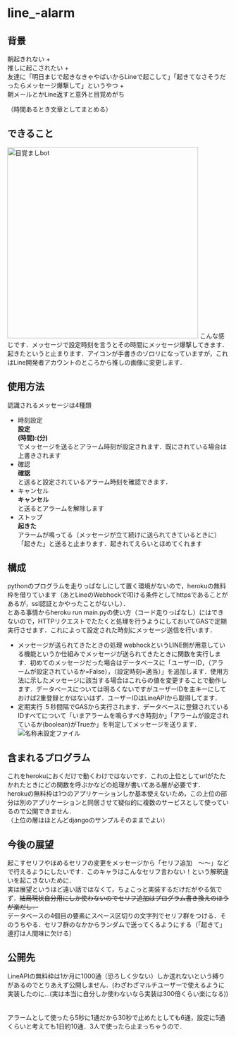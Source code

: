# line_-alarm

## 背景
朝起きれない +  
推しに起こされたい +    
友達に「明日まじで起きなきゃやばいからLineで起こして」「起きてなさそうだったらメッセージ爆撃して」というやつ +  
朝メールとかLine返すと意外と目覚めがち

（時間あるとき文章としてまとめる）

## できること
<img width="433" alt="目覚ましbot" src="https://user-images.githubusercontent.com/69378772/129932386-8e530fe1-e180-4f10-8c86-6968cb3a90ce.png">
こんな感じです．メッセージで設定時刻を言うとその時間にメッセージ爆撃してきます．起きたというと止まります．アイコンが手書きのゾロリになっていますが，これはLine開発者アカウントのところから推しの画像に変更します．

## 使用方法
認識されるメッセージは4種類

- 時刻設定  
__設定  
  (時間):(分)__  
  でメッセージを送るとアラーム時刻が設定されます．既にされている場合は上書きされます
- 確認  
__確認__  
 と送ると設定されているアラーム時刻を確認できます．
- キャンセル   
__キャンセル__  
  と送るとアラームを解除します
- ストップ   
__起きた__  
  アラームが鳴ってる（メッセージが立て続けに送られてきているときに）「起きた」と送ると止まります．起きれてえらいとほめてくれます

## 構成
pythonのプログラムを走りっぱなしにして置く環境がないので，herokuの無料枠を借りています（あとLineのWebhockで叩ける条件としてhttpsであることがあるが，ssl認証とかやったことがないし）．  
とある事情からheroku run main.pyの使い方（コード走りっぱなし）にはできないので，HTTPリクエストでたたくと処理を行うようにしておいてGASで定期実行させます．これによって設定された時刻にメッセージ送信を行います．  
- メッセージが送られてきたときの処理  webhockというLINE側が用意している機能というか仕組みでメッセージが送られてきたときに関数を実行します．初めてのメッセージだった場合はデータベースに「ユーザーID，（アラームが設定されているか=False），（設定時刻=適当）」を追加します．使用方法に示したメッセージに該当する場合はこれらの値を変更することで動作します．データベースについては明るくないですがユーザーIDを主キーにしておけば2重登録とかはないはず．ユーザーIDはLineAPIから取得してます．
- 定期実行  ５秒間隔でGASから実行されます．データベースに登録されているIDすべてについて「いまアラームを鳴らすべき時刻か」「アラームが設定されているか(boolean)がTrueか」を判定してメッセージを送ります．
![名称未設定ファイル](https://user-images.githubusercontent.com/69378772/129939978-1b69bf57-6654-4a7d-bb68-1834369093ac.png)

## 含まれるプログラム
これをherokuにおくだけで動くわけではないです．これの上位としてurlがたたかれたときにどの関数を呼ぶかなどの処理が書いてある層が必要です．  
herokuの無料枠は1つのアプリケーションしか基本使えないため，この上位の部分は別のアプリケーションと同居させて疑似的に複数のサービスとして使っているので公開できません．  
（上位の層はほとんどdjangoのサンプルそのままでよい）


## 今後の展望
起こすセリフやほめるセリフの変更をメッセージから「セリフ追加　～～」などで行えるようにしたいです．このキャラはこんなセリフ言わない！という解釈違いを起こさないために．  
実は展望というほど遠い話ではなくて，ちょこっと実装するだけだがやる気でず．~~結局現状自分用にしか使わないのでセリフ追加はプログラム書き換えのほうが楽だし．~~  
データベースの4個目の要素にスペース区切りの文字列でセリフ群をつける．そのうちやる．セリフ群のなかからランダムで送ってくるようにする（「起きて」連打は人間味に欠ける）

## 公開先
LineAPIの無料枠は1か月に1000通（恐ろしく少ない）しか送れないという縛りがあるのでとりあえず公開しません．(わざわざマルチユーザーで使えるように実装したのに...(実は本当に自分しか使わないなら実装は300倍くらい楽になる)) 　

アラームとして使ったら5秒に1通だから30秒で止めたとしても6通，設定に5通くらいと考えても1日約10通．3人で使ったら止まっちゃうので．
